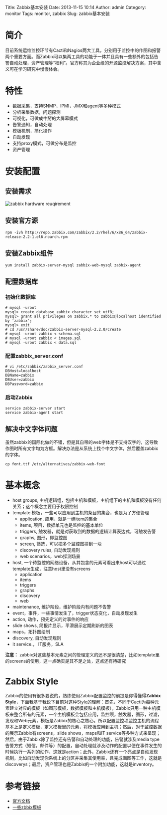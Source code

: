 Title: Zabbix基本安装
Date: 2013-11-15 10:14
Author: admin
Category: monitor
Tags: monitor, zabbix
Slug: zabbix基本安装

简介
====

目前系统运维监控环节有Cacti和Nagios两大工具，分别用于监控中的作图和报警两个重要方面。而Zabbix可以集两工具的功能于一体并且具有一些额外的包括告警自动处理，资产管理等“福利”。官方称其为企业级的开源监控解决方案，其中含义可在学习研究中慢慢体会。

特性
====

-   数据采集，支持SNMP，IPMI，JMX和agent等多种模式
-   分析采集数据，问题探测
-   可视化，可做成牛掰的大屏幕模式
-   告警通知，自动处理
-   模板机制，简化操作
-   自动发现
-   支持proxy模式，可做分布是监控
-   资产管理

安装配置
========

安装需求
--------

![zabbix hardware
reuqirement](http://www.xdays.info/wp-content/uploads/2013/11/zabbix_requirement.jpg)

安装官方源
----------

    rpm -ivh http://repo.zabbix.com/zabbix/2.2/rhel/6/x86_64/zabbix-release-2.2-1.el6.noarch.rpm

安装Zabbix组件
--------------

    yum install zabbix-server-mysql zabbix-web-mysql zabbix-agent

配置数据库
----------

### 初始化数据库

    # mysql -uroot
    mysql> create database zabbix character set utf8;
    mysql> grant all privileges on zabbix.* to zabbix@localhost identified by 'zabbix';
    mysql> exit
    # cd /usr/share/doc/zabbix-server-mysql-2.2.0/create
    # mysql -uroot zabbix < schema.sql
    # mysql -uroot zabbix < images.sql
    # mysql -uroot zabbix < data.sql

### 配置zabbix\_server.conf

    # vi /etc/zabbix/zabbix_server.conf
    DBHost=localhost
    DBName=zabbix
    DBUser=zabbix
    DBPassword=zabbix

### 启动Zabbix

    service zabbix-server start
    service zabbix-agent start

解决中文字体问题
----------------

虽然zabbix的国际化做的不错，但是其自带的web字体是不支持汉字的，这导致作图时所有文字均为方框。解决办法是从系统上找个中文字体，然后覆盖zabbix的字体。

    cp font.ttf /etc/alternatives/zabbix-web-font

基本概念
========

-   host groups,
    主机逻辑组，包括主机和模板，主机组下的主机和模板没有任何关系；这个概念主要用于权限控制
-   template 模板，一些可以应用到主机的条目的集合，也是为了方便管理
    -   application, 应用，就是一组item的集合
    -   items, 项目，数据单元也是监控的基本单位
    -   triggers, 触发器，就是对获取到的数据的逻辑计算表达式，可触发告警
    -   graphs, 图形，即监控图
    -   screen, 筛选，可以把多个监控图拼到一块
    -   discovery rules, 自动发现规则
    -   web scenarios，web探测场景
-   host,
    一个待监控的网络设备，从其包含的元素可看出来host可以通过template生成，注意host里没有screens
    -   application
    -   items
    -   triggers
    -   graphs
    -   discovery
    -   web
-   maintenance, 维护阶段，维护阶段内有问题不告警
-   event，事件，一些事情发生了，trigger状态变化，自动发现发生
-   action, 动作，预先定义的对事件的响应
-   slide shows, 简报片显示，平滑展示定期刷新的图表
-   maps，拓扑图绘制
-   discovery, 自动发现规则
-   it service.， IT服务，SLA

**注意：**
zabbix对这些基本元素之间的管理定义的还不是很清楚，比如template里的screens的使用，这一点确实是其不足之处，这点还有待研究

Zabbix Style
============

Zabbix的使用有很多要说的，熟练使用Zabbix配置监控的前提是你得懂得**Zabbix
Style**，下面我基于我说下目前对这种Style的理解：首先，不同于Cacti为每种元素建立对应的模板（如图形模板，数据模板和主机模板），Zabbix只用一种主机模板来整合所有的元素，一个主机模板会包括应用，监控项，触发器，图形，过滤，发现和Web元素，模板是Zabbix的核心之核心。所以配置监控项监控主机的流程基本上是定义模板，定义模板里的元素，将模板应用到主机；然后，对于监控数据的展示Zabbix有screens，slide
shows，maps和IT
service等多种方式来呈现；然后，由于Zabbix除了监控还有告警和自动处理的功能，告警就涉及media
type告警方式（短信，邮件等）的配置，自动处理就涉及动作的配置以便在事件发生的时候执行一系列的动作，这就是action；此外，Zabbix还有一个亮点是自动发现机制，比如自动发现你系统上的分区并采集其使用率，且完成画图等工作，这就是discoverys；最后，资产管理也是Zabbix的一个附加功能，这就是inventory。

参考链接
========

-   [官方文档](https://www.zabbix.com/documentation/2.2/manual)
-   [一些zbbix模板](https://github.com/jjmartres/Zabbix)

